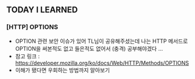 ## TODAY I LEARNED

### [HTTP] OPTIONS

- OPTION 관련 보안 이슈가 있어 TL님이 공유해주셨는데 나는 HTTP 메서드로 OPTION을 써본적도 없고 들은적도 없어서 (충격) 공부해야겠다 ...
- 참고 링크 : https://developer.mozilla.org/ko/docs/Web/HTTP/Methods/OPTIONS
- 이해가 됐다면 우회하는 방법까지 알아보기

